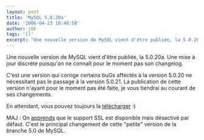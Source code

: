 ```yaml
---
layout: post
title: 'MySQL 5.0.20a'
date: '2006-04-23 10:48:58'
author: j0k
tags: '[]'
excerpt: "Une nouvelle version de MySQL vient d'être publiée, la 5.0.20a.   Une mise à jour discrète puisqu'on ne connaît pour le moment pas son changelog.  \n  \nC'est une version qui corrige certains buGs affectés à la version 5.0.20 ne nécessitant pas le passage à la version 5.0.21. La publication de cette version n'ayant pour le moment pas été faite, je vous      …"
---
```


Une nouvelle version de MySQL vient d'être publiée, la 5.0.20a.   Une mise à jour discrète puisqu'on ne connaît pour le moment pas son changelog.

C'est une version qui corrige certains buGs affectés à la version 5.0.20 ne nécessitant pas le passage à la version 5.0.21. La publication de cette version n'ayant pour le moment pas été faite, je vous tiendrai au courant de ses changements.

En attendant, vous pouvez toujours la [télécharger](http://dev.mysql.com/downloads/mysql/5.0.html) :)

MAJ :   On [apprends](http://dev.mysql.com/doc/refman/5.0/en/news-5-0-20a.html) que le support SSL est disponible mais désactivé par défaut. C'est le principal changement de cette &quot;petite&quot; version de la branche 5.0 de MySQL.
